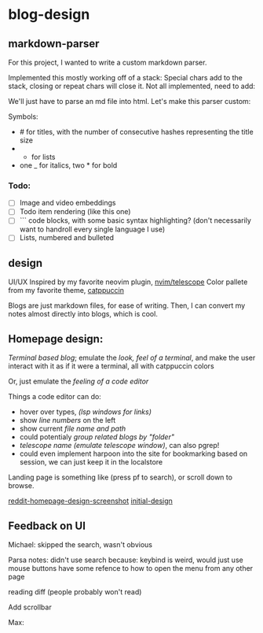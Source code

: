 # blog-design

## markdown-parser

For this project, I wanted to write a custom markdown parser.

Implemented this mostly working off of a stack: Special chars add to the
stack, closing or repeat chars will close it. Not all implemented, need to
add:

We'll just have to parse an md file into html. Let's make this parser
custom:

Symbols:

- \# for titles, with the number of consecutive hashes representing the
  title size
- - for lists
- one \_ for italics, two \* for bold

### Todo:

- [ ] Image and video embeddings
- [ ] Todo item rendering (like this one)
- [ ] \`\`\` code blocks, with some basic syntax highlighting? (don't
      necessarily want to handroll every single language I use)
- [ ] Lists, numbered and bulleted

## design

UI/UX Inspired by my favorite neovim plugin, [nvim/telescope](https://github.com/nvim-telescope/telescope.nvim)
Color pallete from my favorite theme, [catppuccin](https://github.com/catppuccin/catppuccin)

Blogs are just markdown files, for ease of writing. Then, I can convert my
notes almost directly into blogs, which is cool.

## Homepage design:

_Terminal based blog_; emulate the _look, feel of a terminal_, and make the
user interact with it as if it were a terminal, all with catppuccin colors

Or, just emulate the _feeling of a code editor_

Things a code editor can do:

- hover over types, _(lsp windows for links)_
- show _line numbers_ on the left
- show current _file name and path_
- could potentialy _group related blogs by "folder"_
- _telescope name (emulate telescope window)_, can also pgrep!
- could even implement harpoon into the site for bookmarking based on
  session, we can just keep it in the localstore

Landing page is something like (press pf to search), or scroll down to
browse.

[reddit-homepage-design-screenshot](https://cdn.discordapp.com/attachments/378070098465914883/1206768817389174875/image.png?ex=65dd360a&is=65cac10a&hm=0dee6d474db704a07e37788107b183f85d2150e9bef821644aa65d18882750bc&)
[initial-design](https://www.figma.com/file/c4DCIBXyWS4QuhSgugLPU4/Blog?type=design&node-id=0-1&mode=design&t=SCxZ3WdRZN8wkIVu-0)

## Feedback on UI

Michael: skipped the search, wasn't obvious

Parsa notes:
didn't use search because: keybind is weird, would just use mouse buttons
have some refence to how to open the menu from any other page

reading diff (people probably won't read)

Add scrollbar

Max:

